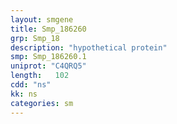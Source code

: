 ```yaml
---
layout: smgene
title: Smp_186260
grp: Smp_18
description: "hypothetical protein"
smp: Smp_186260.1
uniprot: "C4QRQ5"
length:   102
cdd: "ns"
kk: ns
categories: sm
---
```

